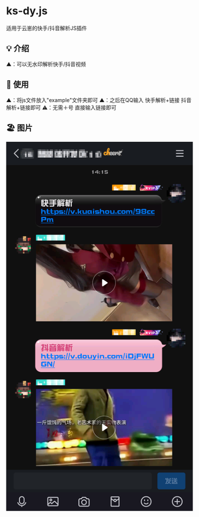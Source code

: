 # ks-dy.js
适用于云崽的快手/抖音解析JS插件
## 💡 介绍
▲：可以无水印解析快手/抖音视频
## 🍄 使用
▲：将js文件放入"example"文件夹即可
▲：之后在QQ输入 快手解析+链接 抖音解析+链接即可 
⚠️：无需＋号 直接输入链接即可
## 🏖 图片
   ![介绍图1](https://raw.githubusercontent.com/ovoox/ks-dy.js/refs/heads/main/Image_27168918460234.png)

